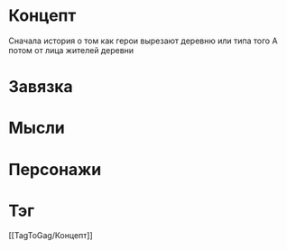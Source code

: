 # Концепт
Сначала история о том как герои вырезают деревню или типа того
А потом от лица жителей деревни
# Завязка

# Мысли

# Персонажи

# Тэг
[[TagToGag/Концепт]]